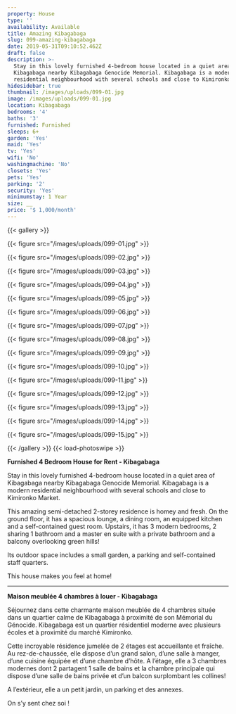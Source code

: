 ```yaml
---
property: House
type: ''
availability: Available
title: Amazing Kibagabaga
slug: 099-amazing-kibagabaga
date: 2019-05-31T09:10:52.462Z
draft: false
description: >-
  Stay in this lovely furnished 4-bedroom house located in a quiet area of
  Kibagabaga nearby Kibagabaga Genocide Memorial. Kibagabaga is a modern
  residential neighbourhood with several schools and close to Kimironko Market. 
hidesidebar: true
thumbnail: /images/uploads/099-01.jpg
image: /images/uploads/099-01.jpg
location: Kibagabaga
bedrooms: '4'
baths: '3'
furnished: Furnished
sleeps: 6+
garden: 'Yes'
maid: 'Yes'
tv: 'Yes'
wifi: 'No'
washingmachine: 'No'
closets: 'Yes'
pets: 'Yes'
parking: '2'
security: 'Yes'
minimumstay: 1 Year
size: __
price: '$ 1,000/month'
---
```

{{< gallery >}} 

{{< figure src="/images/uploads/099-01.jpg" >}} 

{{< figure src="/images/uploads/099-02.jpg" >}}

 {{< figure src="/images/uploads/099-03.jpg" >}} 

{{< figure src="/images/uploads/099-04.jpg" >}}

{{< figure src="/images/uploads/099-05.jpg" >}}

 {{< figure src="/images/uploads/099-06.jpg" >}}

 {{< figure src="/images/uploads/099-07.jpg" >}}

 {{< figure src="/images/uploads/099-08.jpg" >}}

{{< figure src="/images/uploads/099-09.jpg" >}} 

{{< figure src="/images/uploads/099-10.jpg" >}}

 {{< figure src="/images/uploads/099-11.jpg" >}} 

{{< figure src="/images/uploads/099-12.jpg" >}}

{{< figure src="/images/uploads/099-13.jpg" >}}

{{< figure src="/images/uploads/099-14.jpg" >}}

{{< figure src="/images/uploads/099-15.jpg" >}}

 {{< /gallery >}} {{< load-photoswipe >}}

**Furnished 4 Bedroom House for Rent - Kibagabaga**

Stay in this lovely furnished 4-bedroom house located in a quiet area of Kibagabaga nearby Kibagabaga Genocide Memorial. Kibagabaga is a modern residential neighbourhood with several schools and close to Kimironko Market. 

This amazing semi-detached 2-storey residence is homey and fresh. On the ground floor, it has a spacious lounge, a dining room, an equipped kitchen and a self-contained guest room. Upstairs, it has 3 modern bedrooms, 2 sharing 1 bathroom and a master en suite with a private bathroom and a balcony overlooking green hills! 

Its outdoor space includes a small garden, a parking and self-contained staff quarters.

This house makes you feel at home!

- - -

**Maison meublée 4 chambres à louer - Kibagabaga**

Séjournez dans cette charmante maison meublée de 4 chambres située dans un quartier calme de Kibagabaga à proximité de son Mémorial du Génocide. Kibagabaga est un quartier résidentiel moderne avec plusieurs écoles et à proximité du marché Kimironko.

Cette incroyable résidence jumelée de 2 étages est accueillante et fraîche. Au rez-de-chaussée, elle dispose d’un grand salon, d’une salle à manger, d’une cuisine équipée et d’une chambre d’hôte. A l’étage, elle a 3 chambres modernes dont 2 partagent 1 salle de bains et la chambre principale qui dispose d’une salle de bains privée et d’un balcon surplombant les collines!

A l’extérieur, elle a un petit jardin, un parking et des annexes.

On s’y sent chez soi !
